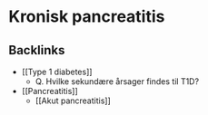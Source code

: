 # Kronisk pancreatitis

## Backlinks
* [[Type 1 diabetes]]
	* Q. Hvilke sekundære årsager findes til T1D?
* [[Pancreatitis]]
	* [[Akut pancreatitis]]

<!-- {BearID:8DF7292D-7375-4E0B-8F68-4668D6FC1DCF-30450-000038C71D4340E9} -->
